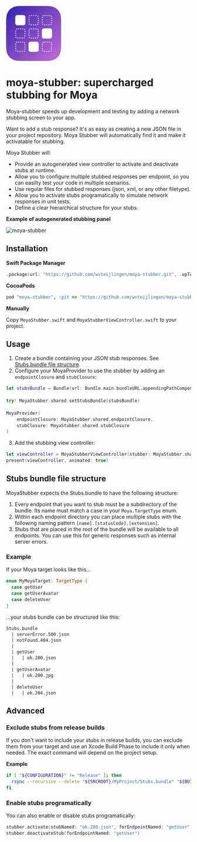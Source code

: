 <img src="./moya-stubber.png" width="150" height="150"/>

# moya-stubber: supercharged stubbing for Moya

Moya-stubber speeds up development and testing by adding a network stubbing screen to your app.

Want to add a stub response? It's as easy as creating a new JSON file in your project repository. Moya Stubber will automatically find it and make it activatable for stubbing.

Moya Stubber will:

- Provide an autogenerated view controller to activate and deactivate stubs at runtime.
- Allow you to configure multiple stubbed responses per endpoint, so you can easilty test your code in multiple scenarios.
- Use regular files for stubbed responses (json, xml, or any other filetype).
- Allow you to activate stubs programatically to simulate network responses in unit tests.
- Define a clear hierarchical structure for your stubs.

**Example of autogenerated stubbing panel**

![moya-stubber](https://user-images.githubusercontent.com/1460535/139528494-1f05b3b4-39aa-4641-8351-67ea02a994a8.gif)

## Installation

**Swift Package Manager**

```swift
.package(url: "https://github.com/wvteijlingen/moya-stubber.git", .upToNextMajor(from: "0.2.0"))
```

**CocoaPods**

```ruby
pod "moya-stubber", :git => "https://github.com/wvteijlingen/moya-stubber.git"
```

**Manually**

Copy `MoyaStubber.swift` and `MoyaStubberViewController.swift` to your project.

## Usage

1. Create a bundle containing your JSON stub responses. See [Stubs.bundle file structure](#Stubs-bundle-file-structure).
2. Configure your MoyaProvider to use the stubber by adding an `endpointClosure` and `stubClosure`:

```swift
let stubsBundle = Bundle(url: Bundle.main.bundleURL.appendingPathComponent("Stubs.bundle"))!

try! MoyaStubber.shared.setStubsBundle(stubsBundle)

MoyaProvider(
    endpointClosure: MoyaStubber.shared.endpointClosure,
    stubClosure: MoyaStubber.shared.stubClosure
)
```

3. Add the stubbing view controller:

```swift
let viewController = MoyaStubberViewController(stubber: MoyaStubber.shared)
present(viewController, animated: true)
```

## Stubs bundle file structure

MoyaStubber expects the Stubs.bundle to have the following structure:

1. Every endpoint that you want to stub must be a subdirectory of the bundle.
   Its name must match a case in your `Moya.TargetType` enum.
1. Within each endpoint directory you can place multiple stubs with the following naming pattern `[name].[statusCode].[extension]`.
1. Stubs that are placed in the root of the bundle will be available to all endpoints.
   You can use this for generic responses such as internal server errors.

### Example

If your Moya target looks like this…

```swift
enum MyMoyaTarget: TargetType {
  case getUser
  case getUserAvatar
  case deleteUser
}
```

…your stubs bundle can be structured like this:

```
Stubs.bundle
  | serverError.500.json
  | notFound.404.json
  |
  | getUser
  |   | ok.200.json
  |
  | getUserAvatar
  |   | ok.200.jpg
  |
  | deleteUser
  |   | ok.204.json
```

## Advanced

### Exclude stubs from release builds

If you don't want to include your stubs in release builds, you can exclude them from your target
and use an Xcode Build Phase to include it only when needed. The exact command will depend on the project setup.

**Example**

```bash
if [ "${CONFIGURATION}" != "Release" ]; then
  rsync --recursive --delete "${SRCROOT}/MyProject/Stubs.bundle" "${BUILT_PRODUCTS_DIR}/${PRODUCT_NAME}.app"
fi
```

### Enable stubs programatically

You can also enable or disable stubs programatically:

```swift
stubber.activate(stubNamed: "ok.200.json", forEndpointNamed: "getUser")
stubber.deactivateStub(forEndpointNamed: "getUser")
```
